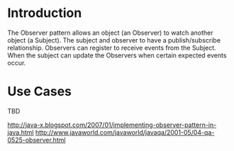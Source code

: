 Introduction
============

The Observer pattern allows an object (an Observer) to watch another object (a Subject). 
The subject and observer to have a publish/subscribe relationship. Observers can register to receive 
events from the Subject. When the subject can update the Observers when certain expected events occur.

Use Cases
=========
TBD


http://java-x.blogspot.com/2007/01/implementing-observer-pattern-in-java.html
http://www.javaworld.com/javaworld/javaqa/2001-05/04-qa-0525-observer.html